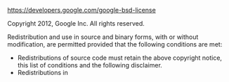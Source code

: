 https://developers.google.com/google-bsd-license

Copyright 2012, Google Inc.
All rights reserved.

Redistribution and use in source and binary forms, with or without
modification, are permitted provided that the following conditions are
met:

  * Redistributions of source code must retain the above copyright
notice, this list of conditions and the following disclaimer.
  * Redistributions in